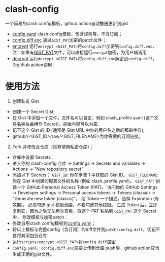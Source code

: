 # clash-config
一个简易的clash config模板，github action自动推送更新到gist
 - [config.yaml](./config.yaml) clash config模板，包含规则等，不含订阅；
 - [config.diff.enc](patch/config.diff.enc) 通过`GIST_PAT`加密的patch文件；
 - [encrypt](scripts/encrypt) 运行`encrypt <GIST_PAT>`将`config.diff`加密到`config.diff.enc`，注：如果有[GIST_PAT](GIST_PAT)文件，可以直接运行`encrypt`加密，为用户端调用
 - [decrypt](scripts/decrypt) 运行`decrypt <GIST_PAT>`将`config.diff.enc`解密到`config.diff`，为github action调用
# 使用方法
1. 创建私有 Gist
 - 创建一个 Secret Gist;
 - 在 Gist 中添加一个文件，文件名可以自定，例如 clash_profile.yaml (这个文件名稍后会用作 Secret)。初始内容可以为空;
 - 记下这个 Gist 的 ID (通常是 Gist URL 中你的用户名之后的那串字符);
 - github/<username>/<GIST_ID>/raw/<GIST_FILENAME>为你需要的订阅链接。
2. Fork 并修改此仓库（推荐使用私密仓库）；  
- 仓库中设置 Secrets：
- 进入你的 clash-config 仓库 -> Settings -> Secrets and variables -> Actions -> "New repository secret"
- 添加以下 Secrets：
`GIST_ID`: 你在步骤 1 中获取的 Gist ID。
`GIST_FILENAME`: 你在 Gist 中创建的配置文件的名称 (例如 clash_profile.yaml)。
`GIST_PAT`: 创建一个 GitHub Personal Access Token (PAT)。
访问你的 GitHub Settings -> Developer settings -> Personal access tokens -> Tokens (classic) -> "Generate new token (classic)"。
给 Token 一个描述，选择 Expiration (有效期)。
必须勾选 gist 权限范围，不要勾选其他权限。
生成 Token 后，立即复制它，因为之后无法再次查看。将这个 PAT 粘贴到 `GIST_PAT` 这个 Secret 中。
修改模板与加密patch：
- 修改自用clash config模板到[config.yaml](./config.yaml)；
- 将以上模板与完整config（含订阅）的diff文件到`patch/config.diff`，切记不要将其添加到仓库
- 运行`scripts/encrypt <GIST_PAT>`将`config.diff`加密
- `config.yaml`、`config.diff.enc`需要上传到仓库
push后，github action应当生成正确的gist文件。